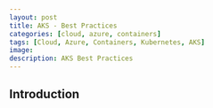 ```yaml
---
layout: post
title: AKS - Best Practices
categories: [cloud, azure, containers]
tags: [Cloud, Azure, Containers, Kubernetes, AKS]
image: 
description: AKS Best Practices
---
```


## Introduction

